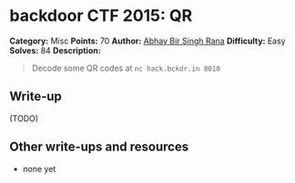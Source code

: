 # backdoor CTF 2015: QR

**Category:** Misc
**Points:** 70
**Author:** [Abhay Bir Singh Rana](https://backdoor.sdslabs.co/users/nemo)
**Difficulty:** Easy
**Solves:** 84
**Description:** 

> Decode some QR codes at `nc hack.bckdr.in 8010`

## Write-up

(TODO)

## Other write-ups and resources

* none yet
